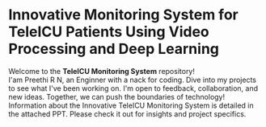 # Innovative Monitoring System for TeleICU Patients Using Video Processing and Deep Learning
Welcome to the **TeleICU Monitoring System** repository!<br>I'am Preethi R N, an Enginner with a nack for coding. Dive into my projects to see what I've been working on. I'm open to feedback, collaboration, and new ideas. Together, we can push the boundaries of technology!<br>
Information about the Innovative TeleICU Monitoring System is detailed in the attached PPT. Please check it out for insights and project specifics.

